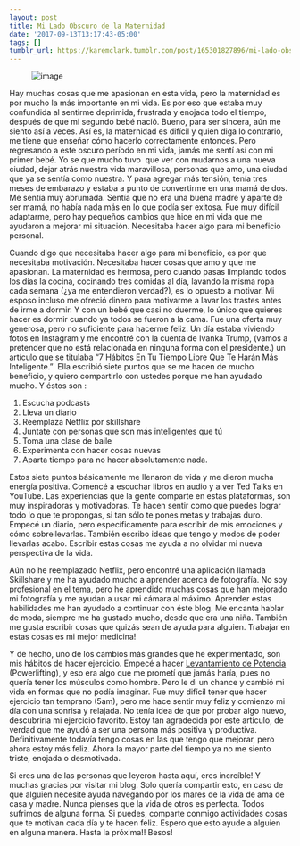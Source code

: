 ```yaml
---
layout: post
title: Mi Lado Obscuro de la Maternidad
date: '2017-09-13T13:17:43-05:00'
tags: []
tumblr_url: https://karemclark.tumblr.com/post/165301827896/mi-lado-obscuro-de-la-maternidad
---
```

<figure data-orig-width="2209" data-orig-height="1988" class="tmblr-full"><img src="https://64.media.tumblr.com/04a8662841af527ceec4bd99618441af/tumblr_inline_ow8ddvE0n61t4qra9_540.jpg" alt="image" data-orig-width="2209" data-orig-height="1988"></figure>

Hay muchas cosas que me apasionan en esta vida, pero la maternidad es por mucho la más importante en mi vida. Es por eso que estaba muy confundida al sentirme deprimida, frustrada y enojada todo el tiempo, después de que mi segundo bebé nació. Bueno, para ser sincera, aún me siento así a veces. Así es, la maternidad es difícil y quien diga lo contrario, me tiene que enseñar cómo hacerlo correctamente entonces. Pero regresando a este oscuro período en mi vida, jamás me sentí así con mi primer bebé. Yo se que mucho tuvo &nbsp;que ver con mudarnos a una nueva ciudad, dejar atrás nuestra vida maravillosa, personas que amo, una ciudad que ya se sentía como nuestra. Y para agregar más tensión, tenía tres meses de embarazo y estaba a punto de convertirme en una mamá de dos. Me sentía muy abrumada. Sentía que no era una buena madre y aparte de ser mamá, no había nada más en lo que podía ser exitosa. Fue muy difícil adaptarme, pero hay pequeños cambios que hice en mi vida que me ayudaron a mejorar mi situación. Necesitaba hacer algo para mi beneficio personal.

Cuando digo que necesitaba hacer algo para mi beneficio, es por que necesitaba motivación. Necesitaba hacer cosas que amo y que me apasionan. La maternidad es hermosa, pero cuando pasas limpiando todos los días la cocina, cocinando tres comidas al día, lavando la misma ropa cada semana (¿ya me entendieron verdad?), es lo opuesto a motivar. Mi esposo incluso me ofreció dinero para motivarme a lavar los trastes antes de irme a dormir. Y con un bebé que casi no duerme, lo único que quieres hacer es dormir cuando ya todos se fueron a la cama. Fue una oferta muy generosa, pero no suficiente para hacerme feliz. Un día estaba viviendo fotos en Instagram y me encontré con la cuenta de Ivanka Trump, (vamos a pretender que no está relacionada en ninguna forma con el presidente.) un artículo que se titulaba “7 Hábitos En Tu Tiempo Libre Que Te Harán Más Inteligente.” &nbsp;Ella escribió siete puntos que se me hacen de mucho beneficio, y quiero compartirlo con ustedes porque me han ayudado mucho. Y éstos son :

1. Escucha podcasts
2. Lleva un diario
3. Reemplaza Netflix por skillshare
4. Juntate con personas que son más inteligentes que tú
5. Toma una clase de baile
6. Experimenta con hacer cosas nuevas
7. Aparta tiempo para no hacer absolutamente nada.

Estos siete puntos básicamente me llenaron de vida y me dieron mucha energía positiva. Comencé a escuchar libros en audio y a ver Ted Talks en YouTube. Las experiencias que la gente comparte en estas plataformas, son muy inspiradoras y motivadoras. Te hacen sentir como que puedes lograr todo lo que te propongas, si tan sólo te pones metas y trabajas duro. Empecé un diario, pero específicamente para escribir de mis emociones y cómo sobrellevarlas. También escribo ideas que tengo y modos de poder llevarlas acabo. Escribir estas cosas me ayuda a no olvidar mi nueva perspectiva de la vida.

Aún no he reemplazado Netflix, pero encontré una aplicación llamada Skillshare y me ha ayudado mucho a aprender acerca de fotografía. No soy profesional en el tema, pero he aprendido muchas cosas que han mejorado mi fotografía y me ayudan a usar mi cámara al máximo. Aprender estas habilidades me han ayudado a continuar con éste blog. Me encanta hablar de moda, siempre me ha gustado mucho, desde que era una niña. También me gusta escribir cosas que quizás sean de ayuda para alguien. Trabajar en estas cosas es mi mejor medicina!

Y de hecho, uno de los cambios más grandes que he experimentado, son mis hábitos de hacer ejercicio. Empecé a hacer [Levantamiento de Potencia](https://es.wikipedia.org/wiki/Levantamiento_de_potencia) (Powerlifting), y eso era algo que me prometí que jamás haría, pues no quería tener los músculos como hombre. Pero le di un chance y cambió mi vida en formas que no podía imaginar. Fue muy difícil tener que hacer ejercicio tan temprano (5am), pero me hace sentir muy feliz y comienzo mi día con una sonrisa y relajada. No tenía idea de que por probar algo nuevo, descubriría mi ejercicio favorito. Estoy tan agradecida por este artículo, de verdad que me ayudó a ser una persona más positiva y productiva. Definitivamente todavía tengo cosas en las que tengo que mejorar, pero ahora estoy más feliz. Ahora la mayor parte del tiempo ya no me siento triste, enojada o desmotivada.

Si eres una de las personas que leyeron hasta aquí, eres increíble! Y muchas gracias por visitar mi blog. Solo quería compartir esto, en caso de que alguien necesite ayuda navegando por los mares de la vida de ama de casa y madre. Nunca pienses que la vida de otros es perfecta. Todos sufrimos de alguna forma. Si puedes, comparte conmigo actividades cosas que te motivan cada día y te hacen feliz. Espero que esto ayude a alguien en alguna manera. Hasta la próxima!! Besos!

